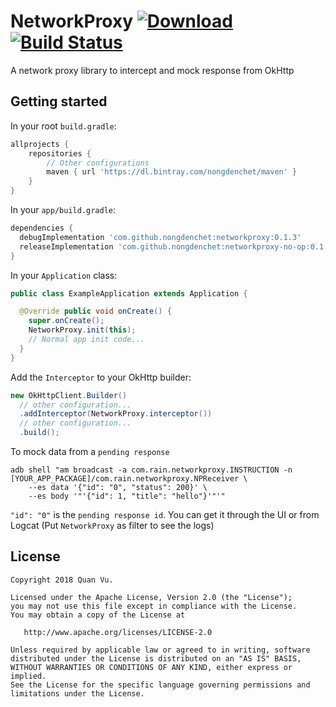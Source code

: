 # NetworkProxy [ ![Download](https://api.bintray.com/packages/nongdenchet/maven/NetworkProxy/images/download.svg) ](https://bintray.com/nongdenchet/maven/NetworkProxy/_latestVersion) [![Build Status](https://travis-ci.org/nongdenchet/NetworkProxy.svg?branch=develop)](https://travis-ci.org/nongdenchet/NetworkProxy)
A network proxy library to intercept and mock response from OkHttp

## Getting started

In your root `build.gradle`:

```groovy
allprojects {
    repositories {
        // Other configurations
        maven { url 'https://dl.bintray.com/nongdenchet/maven' }
    }
}
```

In your `app/build.gradle`:

```groovy
dependencies {
  debugImplementation 'com.github.nongdenchet:networkproxy:0.1.3'
  releaseImplementation 'com.github.nongdenchet:networkproxy-no-op:0.1.3'
}
```

In your `Application` class:

```java
public class ExampleApplication extends Application {

  @Override public void onCreate() {
    super.onCreate();
    NetworkProxy.init(this);
    // Normal app init code...
  }
}
```

Add the `Interceptor` to your OkHttp builder:

```java
new OkHttpClient.Builder()
  // other configuration...
  .addInterceptor(NetworkProxy.interceptor())
  // other configuration...
  .build();
```

To mock data from a `pending response`

```
adb shell "am broadcast -a com.rain.networkproxy.INSTRUCTION -n [YOUR_APP_PACKAGE]/com.rain.networkproxy.NPReceiver \
    --es data '{"id": "0", "status": 200}' \
    --es body '"'{"id": 1, "title": "hello"}'"'"
```

`"id": "0"` is the `pending response id`. You can get it through the UI or from Logcat (Put `NetworkProxy` as filter to see the logs)

## License

    Copyright 2018 Quan Vu.

    Licensed under the Apache License, Version 2.0 (the "License");
    you may not use this file except in compliance with the License.
    You may obtain a copy of the License at

       http://www.apache.org/licenses/LICENSE-2.0

    Unless required by applicable law or agreed to in writing, software
    distributed under the License is distributed on an "AS IS" BASIS,
    WITHOUT WARRANTIES OR CONDITIONS OF ANY KIND, either express or implied.
    See the License for the specific language governing permissions and
    limitations under the License.
